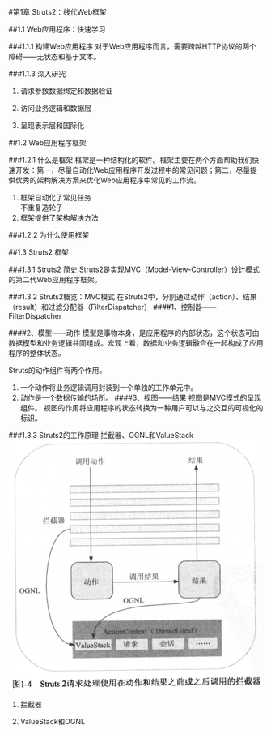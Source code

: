 #第1章 Struts2：线代Web框架

##1.1 Web应用程序：快速学习

###1.1.1 构建Web应用程序
对于Web应用程序而言，需要跨越HTTP协议的两个障碍——无状态和基于文本。

###1.1.3 深入研究

1. 请求参数数据绑定和数据验证

2. 访问业务逻辑和数据层

3. 呈现表示层和国际化


##1.2 Web应用程序框架

###1.2.1 什么是框架
框架是一种结构化的软件。框架主要在两个方面帮助我们快速开发：第一，尽量自动化Web应用程序开发过程中的常见问题；第二，尽量提供优秀的架构解决方案来优化Web应用程序中常见的工作流。

1. 框架自动化了常见任务  
不重复造轮子
2. 框架提供了架构解决方法

###1.2.2 为什么使用框架

##1.3 Struts2 框架

###1.3.1 Struts2 简史
Struts2是实现MVC（Model-View-Controller）设计模式的第二代Web应用程序框架。

###1.3.2 Struts2概览：MVC模式
在Struts2中，分别通过动作（action）、结果（result）和过滤分配器（FilterDispatcher）
####1、控制器——FilterDispatcher

####2、模型——动作
模型是事物本身，是应用程序的内部状态，这个状态可由数据模型和业务逻辑共同组成。宏观上看，数据和业务逻辑融合在一起构成了应用程序的整体状态。

Struts的动作组件有两个作用。  
1. 一个动作将业务逻辑调用封装到一个单独的工作单元中。
2. 动作是一个数据传输的场所。
####3、视图——结果
视图是MVC模式的呈现组件。
视图的作用将应用程序的状态转换为一种用户可以与之交互的可视化的标识。

###1.3.3 Struts2的工作原理
拦截器、OGNL和ValueStack
![](img/img1.png)

1. 拦截器

2. ValueStack和OGNL



